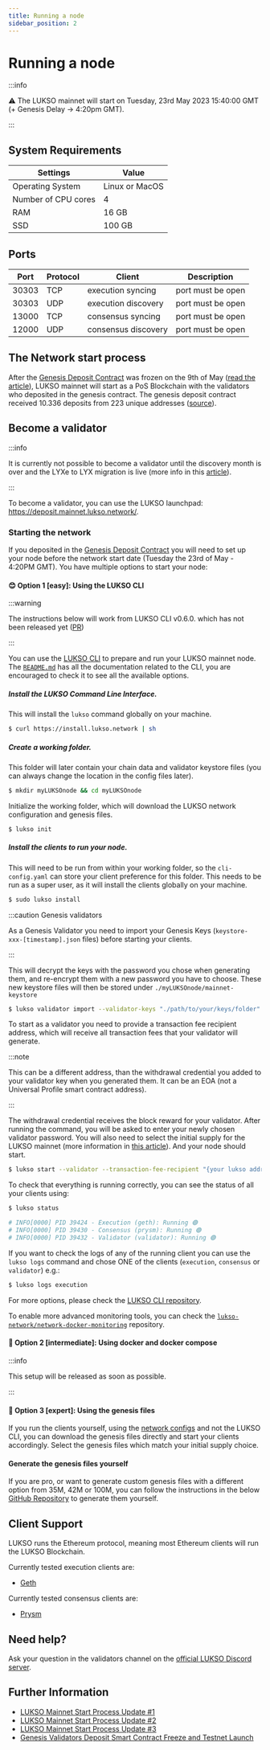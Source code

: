 ```yaml
---
title: Running a node
sidebar_position: 2
---
```


# Running a node

:::info

⚠️ The LUKSO mainnet will start on Tuesday, 23rd May 2023 15:40:00 GMT (+ Genesis Delay -> 4:20pm GMT).

:::

## System Requirements

| Settings            | Value          |
| ------------------- | -------------- |
| Operating System    | Linux or MacOS |
| Number of CPU cores | 4              |
| RAM                 | 16 GB          |
| SSD                 | 100 GB         |

## Ports

| Port  | Protocol | Client              | Description       |
| ----- | -------- | ------------------- | ----------------- |
| 30303 | TCP      | execution syncing   | port must be open |
| 30303 | UDP      | execution discovery | port must be open |
| 13000 | TCP      | consensus syncing   | port must be open |
| 12000 | UDP      | consensus discovery | port must be open |

## The Network start process

After the [Genesis Deposit Contract](https://etherscan.io/address/0x42000421dd80D1e90E56E87e6eE18D7770b9F8cC#code) was frozen on the 9th of May ([read the article](https://medium.com/lukso/genesis-validators-deposit-smart-contract-freeze-and-testnet-launch-c5f7b568b1fc)), LUKSO mainnet will start as a PoS Blockchain with the validators who deposited in the genesis contract. The genesis deposit contract received 10.336 deposits from 223 unique addresses ([source](https://dune.com/hmc/lukso-genesis-validators)).

## Become a validator

:::info

It is currently not possible to become a validator until the discovery month is over and the LYXe to LYX migration is live (more info in this [article](https://medium.com/lukso/genesis-validators-deposit-smart-contract-freeze-and-testnet-launch-c5f7b568b1fc)).

:::

To become a validator, you can use the LUKSO launchpad: <https://deposit.mainnet.lukso.network/>.

### Starting the network

If you deposited in the [Genesis Deposit Contract](https://etherscan.io/address/0x42000421dd80D1e90E56E87e6eE18D7770b9F8cC#code) you will need to set up your node before the network start date (Tuesday the 23rd of May - 4:20PM GMT). You have multiple options to start your node:

#### 😊 Option 1 [easy]: Using the LUKSO CLI

:::warning

The instructions below will work from LUKSO CLI v0.6.0. which has not been released yet ([PR](https://github.com/lukso-network/tools-lukso-cli/pull/127))

:::

You can use the [LUKSO CLI](https://github.com/lukso-network/tools-lukso-cli) to prepare and run your LUKSO mainnet node. The [`README.md`](https://github.com/lukso-network/tools-lukso-cli/blob/main/README.md) has all the documentation related to the CLI, you are encouraged to check it to see all the available options.

##### Install the LUKSO Command Line Interface.

This will install the `lukso` command globally on your machine.

```bash
$ curl https://install.lukso.network | sh
```

##### Create a working folder.

This folder will later contain your chain data and validator keystore files (you can always change the location in the config files later).

```bash
$ mkdir myLUKSOnode && cd myLUKSOnode
```

Initialize the working folder, which will download the LUKSO network configuration and genesis files.

```bash
$ lukso init
```

##### Install the clients to run your node.

This will need to be run from within your working folder, so the `cli-config.yaml` can store your client preference for this folder. This needs to be run as a super user, as it will install the clients globally on your machine.

```bash
$ sudo lukso install
```

:::caution Genesis validators

As a Genesis Validator you need to import your Genesis Keys (`keystore-xxx-[timestamp].json` files) before starting your clients.

:::

This will decrypt the keys with the password you chose when generating them, and re-encrypt them with a new password you have to choose. These new keystore files will then be stored under `./myLUKSOnode/mainnet-keystore`

```bash
$ lukso validator import --validator-keys "./path/to/your/keys/folder"
```

To start as a validator you need to provide a transaction fee recipient address, which will receive all transaction fees that your validator will generate.

:::note

This can be a different address, than the withdrawal credential you added to your validator key when you generated them. It can be an EOA (not a Universal Profile smart contract address).

:::

The withdrawal credential receives the block reward for your validator. After running the command, you will be asked to enter your newly chosen validator password. You will also need to select the initial supply for the LUKSO mainnet (more information in [this article](https://medium.com/lukso/lukso-mainnet-timeline-and-process-dd997fe811c8)). And your node should start.

```bash
$ lukso start --validator --transaction-fee-recipient "{your lukso address (EOA)}"
```

To check that everything is running correctly, you can see the status of all your clients using:

```bash
$ lukso status

# INFO[0000] PID 39424 - Execution (geth): Running 🟢
# INFO[0000] PID 39430 - Consensus (prysm): Running 🟢
# INFO[0000] PID 39432 - Validator (validator): Running 🟢
```

If you want to check the logs of any of the running client you can use the `lukso logs` command and chose ONE of the clients (`execution`, `consensus` or `validator`) e.g.:

```bash
$ lukso logs execution
```

For more options, please check the [LUKSO CLI repository](https://github.com/lukso-network/tools-lukso-cli).

To enable more advanced monitoring tools, you can check the [`lukso-network/network-docker-monitoring`](https://github.com/lukso-network/network-docker-monitoring) repository.

#### 🙂 Option 2 [intermediate]: Using docker and docker compose

:::info

This setup will be released as soon as possible.

:::

#### 🤯 Option 3 [expert]: Using the genesis files

If you run the clients yourself, using the [network configs](https://github.com/lukso-network/network-configs/tree/main/mainnet) and not the LUKSO CLI, you can download the genesis files directly and start your clients accordingly. Select the genesis files which match your initial supply choice.

#### Generate the genesis files yourself

If you are pro, or want to generate custom genesis files with a different option from 35M, 42M or 100M, you can follow the instructions in the below [GitHub Repository](https://github.com/lukso-network/tools-lodestar-genesis-ssz-generator/blob/spike/pos-from-the-start/packages/beacon-node/test/utils/README.md) to generate them yourself.

## Client Support

LUKSO runs the Ethereum protocol, meaning most Ethereum clients will run the LUKSO Blockchain.

Currently tested execution clients are:

- [Geth](https://github.com/ethereum/go-ethereum)

Currently tested consensus clients are:

- [Prysm](https://github.com/prysmaticlabs/prysm)

## Need help?

Ask your question in the validators channel on the [official LUKSO Discord server](https://discord.gg/lukso).

## Further Information

- [LUKSO Mainnet Start Process Update #1](https://medium.com/lukso/the-puzzle-comes-together-milestone-update-2022-7b69571f63a2)
- [LUKSO Mainnet Start Process Update #2](https://medium.com/lukso/lukso-mainnet-timeline-and-process-dd997fe811c8)
- [LUKSO Mainnet Start Process Update #3](https://medium.com/lukso/its-happening-the-genesis-validators-are-coming-ce5e07935df6)
- [Genesis Validators Deposit Smart Contract Freeze and Testnet Launch](https://medium.com/lukso/genesis-validators-deposit-smart-contract-freeze-and-testnet-launch-c5f7b568b1fc)
